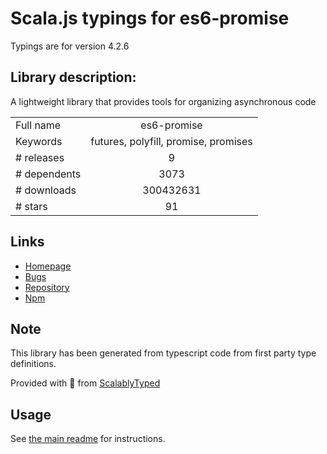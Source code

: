 
# Scala.js typings for es6-promise

Typings are for version 4.2.6

## Library description:
A lightweight library that provides tools for organizing asynchronous code

|                    |                 |
| ------------------ | :-------------: |
| Full name          | es6-promise |
| Keywords           | futures, polyfill, promise, promises |
| # releases         | 9 |
| # dependents       | 3073 |
| # downloads        | 300432631 |
| # stars            | 91 |

## Links
- [Homepage](https://github.com/stefanpenner/es6-promise)
- [Bugs](https://github.com/stefanpenner/es6-promise/issues)
- [Repository](https://github.com/stefanpenner/es6-promise)
- [Npm](https://www.npmjs.com/package/es6-promise)
    


## Note
This library has been generated from typescript code from first party type definitions.

Provided with :purple_heart: from [ScalablyTyped](https://github.com/oyvindberg/ScalablyTyped)

## Usage
See [the main readme](../../readme.md) for instructions.


